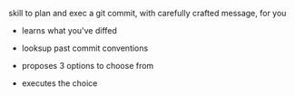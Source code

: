 skill to plan and exec a git commit, with carefully crafted message, for you

- learns what you've diffed
- looksup past commit conventions

- proposes 3 options to choose from

- executes the choice
